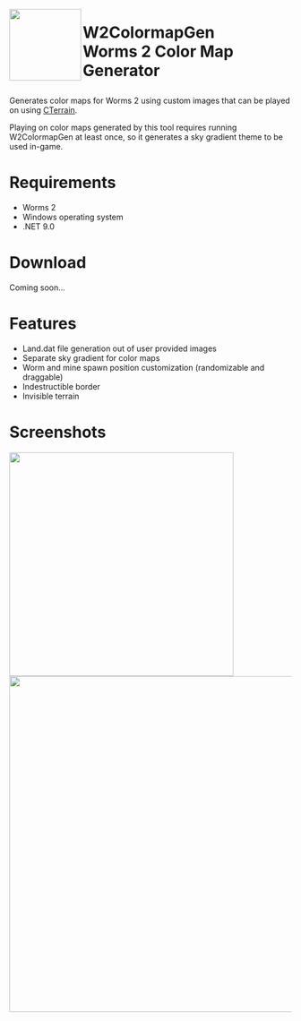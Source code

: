 <img align="left" width="128" src="https://github.com/user-attachments/assets/37acc9c4-c8fd-416f-aff9-dfb7421e9ec7" /> <h1>W2ColormapGen<br/>
Worms 2 Color Map Generator

</h1>

Generates color maps for Worms 2 using custom images that can be played on using [CTerrain](https://github.com/Carlmundo/CTerrain).

Playing on color maps generated by this tool requires running W2ColormapGen at least once, so it generates a sky gradient theme to be used in-game.

# Requirements
+ Worms 2
+ Windows operating system
+ .NET 9.0

# Download
Coming soon...

# Features
+ Land.dat file generation out of user provided images
+ Separate sky gradient for color maps
+ Worm and mine spawn position customization (randomizable and draggable)
+ Indestructible border
+ Invisible terrain

# Screenshots
<img align="center" width="400" src="https://github.com/user-attachments/assets/3b8056cf-0d73-4101-8b9d-ecbf8a5da04a" />
<br/>
<img align="center" width="600" src="https://github.com/user-attachments/assets/b94318a4-baa1-4d72-9e49-cf1be33685bc" />
